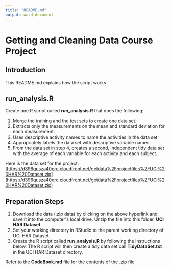 ```yaml
---
title: "README.md"
output: word_document
---
```


# Getting and Cleaning Data Course Project 

## Introduction
This README.md explains how the script works


## run_analysis.R
Create one R script called **run_analysis.R** that does the following:

1.	Merge the training and the test sets to create one data set.
2.	Extracts only the measurements on the mean and standard deviation for each measurement. 
3.	Uses descriptive activity names to name the activities in the data set
4.	Appropriately labels the data set with descriptive variable names. 
5.	From the data set in step 4, creates a second, independent tidy data set with the average of each variable for each activity and each subject.

Here is the data set for the project:
[https://d396qusza40orc.cloudfront.net/getdata%2Fprojectfiles%2FUCI%20HAR%20Dataset.zip](https://d396qusza40orc.cloudfront.net/getdata%2Fprojectfiles%2FUCI%20HAR%20Dataset.zip)



## Preparation Steps
1.  Download the data (.zip data) by clicking on the above hyperlink and save it into the computer's local drive. Unzip the file into this folder, **UCI HAR Dataset**
2.    Set your working directory in RStudio to the parent working directory of UCI HAR Dataset.
3.    Create the R script called **run_analysis.R** by following the instructions below. The R script will then create a tidy data set call **TidyDataSet.txt** in the UCI HAR Dataset directory.

Refer to the **CodeBook.md** file for the contents of the .zip file